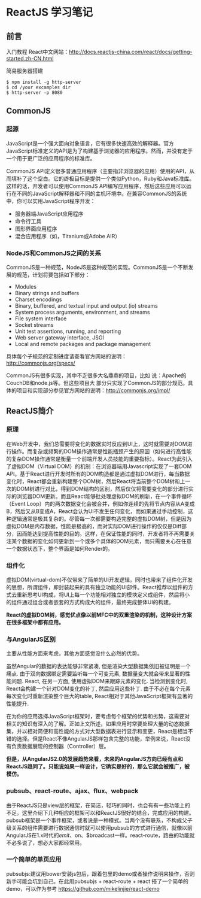 # ReactJS 学习笔记

## 前言

入门教程 React中文网站：http://docs.reactjs-china.com/react/docs/getting-started.zh-CN.html

简易服务器搭建
```
$ npm install -g http-server
$ cd /your excamples dir
$ http-server -p 8080
```


## CommonJS

### 起源

JavaScript是一个强大面向对象语言，它有很多快速高效的解释器。官方JavaScript标准定义的API是为了构建基于浏览器的应用程序。然而，并没有定于一个用于更广泛的应用程序的标准库。

CommonJS API定义很多普通应用程序（主要指非浏览器的应用）使用的API，从而填补了这个空白。它的终极目标是提供一个类似Python，Ruby和Java标准库。这样的话，开发者可以使用CommonJS API编写应用程序，然后这些应用可以运行在不同的JavaScript解释器和不同的主机环境中。在兼容CommonJS的系统中，你可以实用JavaScript程序开发：

* 服务器端JavaScript应用程序
* 命令行工具
* 图形界面应用程序
* 混合应用程序（如，Titanium或Adobe AIR）

### NodeJS和CommonJS之间的关系

CommonJS是一种规范，NodeJS是这种规范的实现。CommonJS是一个不断发展的规范，计划将要包括如下部分：
* Modules
* Binary strings and buffers
* Charset encodings
* Binary, buffered, and textual input and output (io) streams
* System process arguments, environment, and streams
* File system interface
* Socket streams
* Unit test assertions, running, and reporting
* Web server gateway interface, JSGI
* Local and remote packages and package management

具体每个子规范的定制进度请查看官方网站的说明：http://commonjs.org/specs/

CommonJS有很多实现，其中不乏很多大名鼎鼎的项目，比如 说：Apache的CouchDB和node.js等。但这些项目大 部分只实现了CommonJS的部分规范。具体的项目和实现部分参见官方网站的说明：http://commonjs.org/impl/

## ReactJS简介

### 原理

在Web开发中，我们总需要将变化的数据实时反应到UI上，这时就需要对DOM进行操作。而复杂或频繁的DOM操作通常是性能瓶颈产生的原因（如何进行高性能的复杂DOM操作通常是衡量一个前端开发人员技能的重要指标）。React为此引入了虚拟DOM（Virtual DOM）的机制：在浏览器端用Javascript实现了一套DOM API。基于React进行开发时所有的DOM构造都是通过虚拟DOM进行，每当数据变化时，React都会重新构建整个DOM树，然后React将当前整个DOM树和上一次的DOM树进行对比，得到DOM结构的区别，然后仅仅将需要变化的部分进行实际的浏览器DOM更新。而且React能够批处理虚拟DOM的刷新，在一个事件循环（Event Loop）内的两次数据变化会被合并，例如你连续的先将节点内容从A变成B，然后又从B变成A，React会认为UI不发生任何变化，而如果通过手动控制，这种逻辑通常是极其复杂的。尽管每一次都需要构造完整的虚拟DOM树，但是因为虚拟DOM是内存数据，性能是极高的，而对实际DOM进行操作的仅仅是Diff部分，因而能达到提高性能的目的。这样，在保证性能的同时，开发者将不再需要关注某个数据的变化如何更新到一个或多个具体的DOM元素，而只需要关心在任意一个数据状态下，整个界面是如何Render的。

### 组件化

虚拟DOM(virtual-dom)不仅带来了简单的UI开发逻辑，同时也带来了组件化开发的思想，所谓组件，即封装起来的具有独立功能的UI部件。React推荐以组件的方式去重新思考UI构成，将UI上每一个功能相对独立的模块定义成组件，然后将小的组件通过组合或者嵌套的方式构成大的组件，最终完成整体UI的构建。

**React的虚拟DOM树，感觉优点像以前MFC中的双重渲染的机制，这种设计方案在很多框架中都有应用。**

### 与AngularJS区别

主要从性能方面来考虑，其他方面感觉没什么必然的优势。

虽然Angular的数据的表达能够非常紧凑, 但是渲染大型数据集依旧被证明是一个痛点. 由于双向数据绑定需要监听每一个可变元素, 数据量变大就会带来显著的性能问题. React, 在另一方面, 使用虚拟DOM来跟踪元素的变化. 当检测到变化时, React会构建一个针对DOM变化的补丁, 然后应用这些补丁. 由于不必在每个元素每次变化时重新渲染整个巨大的table, React相对于其他JavaScript框架有显著的性能提升.

在为你的应用选择JavaScript框架时，要考虑每个框架的优势和劣势，这需要对相关的知识有深入的了解。正如上文所述，如果应用时常要处理大量的动态数据集，并以相对简便和高性能的方式对大型数据表进行显示和变更，React是相当不错的选择。但是React不像AngularJS那样包含完整的功能，举例来说，React没有负责数据展现的控制器（Controller）层。

**但是，从AngularJS2.0的发展趋势来看，未来的AngularJS方向已经有点和ReactJS趋同了。只能说如果一样设计，它确实是好的，那么它就会被推广，被模仿。**


### pubsub、react-route、ajax、flux、webpack
由于ReactJS只是view层的框架，在简洁，轻巧的同时，也会有有一些功能上的不足。这里介绍下几种相应的框架可以和ReactJS很好的结合，完成应用的构建。pubsub框架是一个事件框架，或者说是一种模式。当两个没有联系，不构成父子级关系的组件需要进行数据通信时就可以使用pubsub的方式进行通信，就像以前AngularJS在1.x时代的$emit、$on、$broadcast一样。react-route，路由的功能就不必多说了，想必大家都经常用。


### 一个简单的单页应用
pubsubjs:建议用bower安装js包后，跟着包里的demo或者操作说明来操作，否则新手可能会坑到自己。在此用pubsubjs + react-route + react 搭了一个简单的demo，可以作为参考
https://github.com/mikelinjie/react-demo

